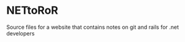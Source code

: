 NETtoRoR
========

Source files for a website that contains notes on git and rails for .net developers

